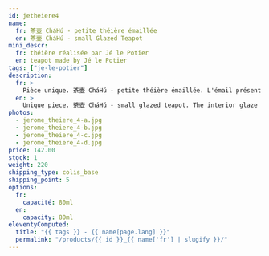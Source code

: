 ```yaml
---
id: jetheiere4
name:
  fr: 茶壺 CháHú - petite théière émaillée
  en: 茶壺 CháHú - small Glazed Teapot
mini_descr:
  fr: théière réalisée par Jé le Potier
  en: teapot made by Jé le Potier
tags: ["je-le-potier"]
description:
  fr: >
    Pièce unique. 茶壺 CháHú - petite théière émaillée. L'émail présent à l'intérieur confère à cette théière une certaine polyvalence. La verse est rapide et fluide.
  en: >
    Unique piece. 茶壺 CháHú - small glazed teapot. The interior glaze gives this teapot versatility. The pour is smooth and fast.
photos:
  - jerome_theiere_4-a.jpg
  - jerome_theiere_4-b.jpg
  - jerome_theiere_4-c.jpg
  - jerome_theiere_4-d.jpg
price: 142.00
stock: 1
weight: 220
shipping_type: colis_base
shipping_point: 5
options:
  fr:
    capacité: 80ml
  en:
    capacity: 80ml
eleventyComputed:
  title: "{{ tags }} - {{ name[page.lang] }}"
  permalink: "/products/{{ id }}_{{ name['fr'] | slugify }}/"
---
```

